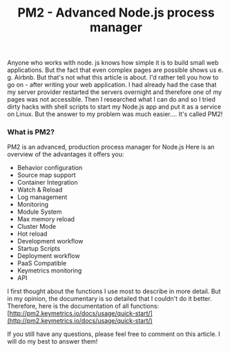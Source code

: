 ﻿---
title: "PM2 - Advanced Node.js process manager"
categories:
  - Operations
tags:
  - Operations
  - Node.JS
---
Anyone who works with node. js knows how simple it is to build small web applications. But the fact that even complex pages are possible shows us e. g. Airbnb. But that's not what this article is about.
I'd rather tell you how to go on - after writing your web application.
I had already had the case that my server provider restarted the servers overnight and therefore one of my pages was not accessible. Then I researched what I can do and so I tried dirty hacks with shell scripts to start my Node.js app and put it as a service on Linux. 
 But the answer to my problem was much easier.... It's called PM2!
 ### What is PM2?
 PM2 is an advanced, production process manager for Node.js
 Here is an overview of the advantages it offers you:
- Behavior configuration
- Source map support
- Container Integration
- Watch & Reload
- Log management
- Monitoring
- Module System
- Max memory reload
- Cluster Mode
- Hot reload
- Development workflow
- Startup Scripts
- Deployment workflow
- PaaS Compatible
- Keymetrics monitoring
- API

I first thought about the functions I use most to describe in more detail. But in my opinion, the documentary is so detailed that I couldn't do it better. Therefore, here is the documentation of all functions:
[http://pm2.keymetrics.io/docs/usage/quick-start/](http://pm2.keymetrics.io/docs/usage/quick-start/)

If you still have any questions, please feel free to comment on this article. I will do my best to answer them!
